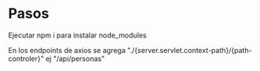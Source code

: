 # Pasos
Ejecutar npm i para instalar node_modules

En los endpoints de axios se agrega "./{server.servlet.context-path}/{path-controler}" ej "/api/personas"


